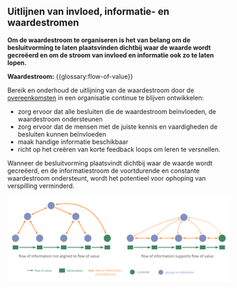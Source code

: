 ## Uitlijnen van invloed, informatie- en waardestromen

**Om de waardestroom te organiseren is het van belang om de besluitvorming te laten plaatsvinden dichtbij waar de waarde wordt gecreëerd en om de stroom van invloed en informatie ook zo te laten lopen.**

**Waardestroom:** {{glossary:flow-of-value}}

Bereik en onderhoud de uitlijning van de waardestroom door de [overeenkomsten](glossary:agreement) in een organisatie continue te blijven ontwikkelen:

- zorg ervoor dat alle besluiten die de waardestroom beïnvloeden, de waardestroom ondersteunen
- zorg ervoor dat de mensen met de juiste kennis en vaardigheden de besluiten kunnen beïnvloeden
- maak handige informatie beschikbaar
- richt op het creëren van korte feedback loops om leren te versnellen.

Wanneer de besluitvorming plaatsvindt dichtbij waar de waarde wordt gecreëerd, en de informatiestroom de voortdurende en constante waardestroom ondersteunt, wordt het potentieel voor ophoping van verspilling verminderd.

![Het uitlijnen van de stroom van informatie om de waardestroom te ondersteunen](img/workflow-and-value/align-flow.png)